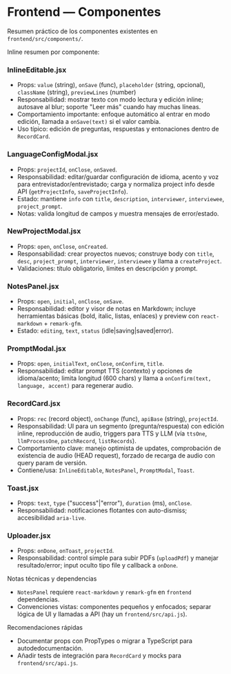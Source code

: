# Frontend — Componentes

Resumen práctico de los componentes existentes en `frontend/src/components/`.

Inline resumen por componente:

### InlineEditable.jsx

- Props: `value` (string), `onSave` (func), `placeholder` (string, opcional), `className` (string), `previewLines` (number)
- Responsabilidad: mostrar texto con modo lectura y edición inline; autosave al blur; soporte "Leer más" cuando hay muchas líneas.
- Comportamiento importante: enfoque automático al entrar en modo edición, llamada a `onSave(text)` si el valor cambia.
- Uso típico: edición de preguntas, respuestas y entonaciones dentro de `RecordCard`.

### LanguageConfigModal.jsx

- Props: `projectId`, `onClose`, `onSaved`.
- Responsabilidad: editar/guardar configuración de idioma, acento y voz para entrevistador/entrevistado; carga y normaliza project info desde API (`getProjectInfo`, `saveProjectInfo`).
- Estado: mantiene `info` con `title`, `description`, `interviewer`, `interviewee`, `project_prompt`.
- Notas: valida longitud de campos y muestra mensajes de error/estado.

### NewProjectModal.jsx

- Props: `open`, `onClose`, `onCreated`.
- Responsabilidad: crear proyectos nuevos; construye body con `title`, `desc`, `project_prompt`, `interviewer`, `interviewee` y llama a `createProject`.
- Validaciones: título obligatorio, límites en descripción y prompt.

### NotesPanel.jsx

- Props: `open`, `initial`, `onClose`, `onSave`.
- Responsabilidad: editor y visor de notas en Markdown; incluye herramientas básicas (bold, italic, listas, enlaces) y preview con `react-markdown` + `remark-gfm`.
- Estado: `editing`, `text`, `status` (idle|saving|saved|error).

### PromptModal.jsx

- Props: `open`, `initialText`, `onClose`, `onConfirm`, `title`.
- Responsabilidad: editar prompt TTS (contexto) y opciones de idioma/acento; limita longitud (600 chars) y llama a `onConfirm(text, language, accent)` para regenerar audio.

### RecordCard.jsx

- Props: `rec` (record object), `onChange` (func), `apiBase` (string), `projectId`.
- Responsabilidad: UI para un segmento (pregunta/respuesta) con edición inline, reproducción de audio, triggers para TTS y LLM (vía `ttsOne`, `llmProcessOne`, `patchRecord`, `listRecords`).
- Comportamiento clave: manejo optimista de updates, comprobación de existencia de audio (HEAD request), forzado de recarga de audio con query param de versión.
- Contiene/usa: `InlineEditable`, `NotesPanel`, `PromptModal`, `Toast`.

### Toast.jsx

- Props: `text`, `type` ("success"|"error"), `duration` (ms), `onClose`.
- Responsabilidad: notificaciones flotantes con auto-dismiss; accesibilidad `aria-live`.

### Uploader.jsx

- Props: `onDone`, `onToast`, `projectId`.
- Responsabilidad: control simple para subir PDFs (`uploadPdf`) y manejar resultado/error; input oculto tipo file y callback a `onDone`.

Notas técnicas y dependencias

- `NotesPanel` requiere `react-markdown` y `remark-gfm` en `frontend` dependencias.
- Convenciones vistas: componentes pequeños y enfocados; separar lógica de UI y llamadas a API (hay un `frontend/src/api.js`).

Recomendaciones rápidas

- Documentar props con PropTypes o migrar a TypeScript para autodedocumentación.
- Añadir tests de integración para `RecordCard` y mocks para `frontend/src/api.js`.
